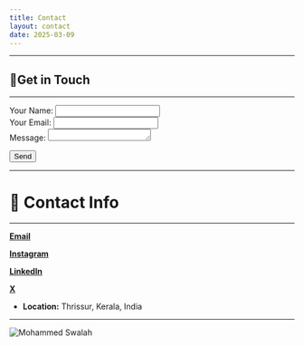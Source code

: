 ```yaml
---
title: Contact
layout: contact
date: 2025-03-09
---
```

----

## 📧Get in Touch
--------


<div class="simple-contact">

<form action="https://formspree.io/f/xwpvgrod" method="POST">
  <div class="form-box">
    <label>Your Name:</label>
    <input type="text" name="name" required>
  </div>

  <div class="form-box">
    <label>Your Email:</label>
    <input type="email" name="_replyto" required>
  </div>

  <div class="form-box">
    <label>Message:</label>
    <textarea name="message" rows="1" required></textarea>
  </div>

  <button type="submit">Send</button>
</form>
</div>

---

# 📍 **Contact Info**

------

[**Email**](mailto:themskhub@gmail.com)

[**Instagram**](https://instagram.com/msk_xplor)  

[**LinkedIn**](https://linkedin.com/in/mohammed-swalah-855b39321)

[**X**](https://x.com/msk_swalah)

  *  **Location:** Thrissur, Kerala, India
---
![Mohammed Swalah](/images/poo.JPG)
